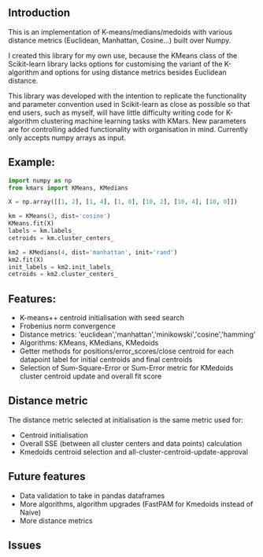 ## Introduction
This is an implementation of K-means/medians/medoids with various distance metrics (Euclidean, Manhattan, Cosine...) built over Numpy.

I created this library for my own use, because the KMeans class of the Scikit-learn library lacks options for customising the variant of the K-algorithm and options for using distance metrics besides Euclidean distance. 

This library was developed with the intention to replicate the functionality and parameter convention used in Scikit-learn as close as possible so that end users, such as myself, will have little difficulty writing code for K-algorithm clustering machine learning tasks with KMars. New parameters are for controlling added functionality with organisation in mind. Currently only accepts numpy arrays as input.

## Example:
```python
import numpy as np
from kmars import KMeans, KMedians

X = np.array([[1, 2], [1, 4], [1, 0], [10, 2], [10, 4], [10, 0]])

km = KMeans(3, dist='cosine')
KMeans.fit(X)
labels = km.labels_
cetroids = km.cluster_centers_

km2 = KMedians(4, dist='manhattan', init='rand')
km2.fit(X)
init_labels = km2.init_labels_
cetroids = km2.cluster_centers_
```

## Features:
- K-means++ centroid initialisation with seed search 
- Frobenius norm convergence
- Distance metrics: 'euclidean','manhattan','minikowski','cosine','hamming'
- Algorithms: KMeans, KMedians, KMedoids
- Getter methods for positions/error_scores/close centroid for each datapoint label for initial centroids and final centroids
- Selection of Sum-Square-Error or Sum-Error metric for KMedoids cluster centroid update and overall fit score

## Distance metric
The distance metric selected at initialisation is the same metric used for: 
- Centroid initialisation
- Overall SSE (between all cluster centers and data points) calculation
- Kmedoids centroid selection and all-cluster-centroid-update-approval

## Future features
- Data validation to take in pandas dataframes
- More algorithms, algorithm upgrades (FastPAM for Kmedoids instead of Naive)
- More distance metrics

## Issues